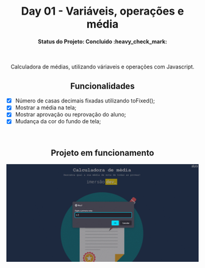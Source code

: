 <h1 align="center"> Day 01 - Variáveis, operações e média </h1>
<h4 align="center"> 
	Status do Projeto: Concluido :heavy_check_mark:
</h4>
</br>

<p align="center">Calculadora de médias, utilizando váriaveis e operações com Javascript. </p>
<h2 align="center"> Funcionalidades </h2>

- [X] Número de casas decimais fixadas utilizando toFixed();
- [X] Mostrar a média na tela;
- [X] Mostrar aprovação ou reprovação do aluno;
- [X] Mudança da cor do fundo de tela;
</br>
<h2 align="center"> Projeto em funcionamento </h2>
<p align="center">
  <img src="./img/gifFinalizado.gif" />
</p>
